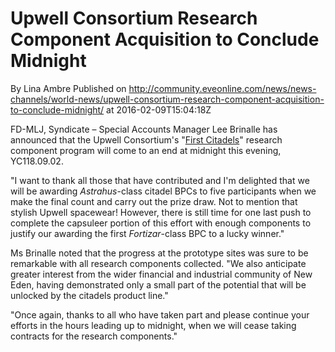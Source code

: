 # Upwell Consortium Research Component Acquisition to Conclude Midnight
By Lina Ambre
Published on http://community.eveonline.com/news/news-channels/world-news/upwell-consortium-research-component-acquisition-to-conclude-midnight/ at 2016-02-09T15:04:18Z

FD-MLJ, Syndicate – Special Accounts Manager Lee Brinalle has announced that the Upwell Consortium's "[First Citadels](http://www.eveonline.com/first-citadels/)" research component program will come to an end at midnight this evening, YC118.09.02.

"I want to thank all those that have contributed and I'm delighted that we will be awarding _Astrahus_-class citadel BPCs to five participants when we make the final count and carry out the prize draw. Not to mention that stylish Upwell spacewear! However, there is still time for one last push to complete the capsuleer portion of this effort with enough components to justify our awarding the first _Fortizar_-class BPC to a lucky winner."

Ms Brinalle noted that the progress at the prototype sites was sure to be remarkable with all research components collected. "We also anticipate greater interest from the wider financial and industrial community of New Eden, having demonstrated only a small part of the potential that will be unlocked by the citadels product line."

"Once again, thanks to all who have taken part and please continue your efforts in the hours leading up to midnight, when we will cease taking contracts for the research components."

